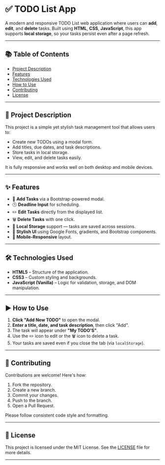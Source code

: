 # ✅ TODO List App

A modern and responsive TODO List web application where users can **add**, **edit**, and **delete** tasks. Built using **HTML**, **CSS**, **JavaScript**, this app supports **local storage**, so your tasks persist even after a page refresh.

---

## 📚 Table of Contents

* [Project Description](#project-description)
* [Features](#features)
* [Technologies Used](#technologies-used)
* [How to Use](#how-to-use)
* [Contributing](#contributing)
* [License](#license)
---

## 🧾 Project Description

This project is a simple yet stylish task management tool that allows users to:

* Create new TODOs using a modal form.
* Add titles, due dates, and task descriptions.
* Store tasks in local storage.
* View, edit, and delete tasks easily.

It is fully responsive and works well on both desktop and mobile devices.

---

## ✨ Features

* 📝 **Add Tasks** via a Bootstrap-powered modal.
* 🕓 **Deadline Input** for scheduling.
* ✏️ **Edit Tasks** directly from the displayed list.
* 🗑️ **Delete Tasks** with one click.
* 💾 **Local Storage** support — tasks are saved across sessions.
* 🎨 **Stylish UI** using Google Fonts, gradients, and Bootstrap components.
* 📱 **Mobile-Responsive** layout.

---

## 🛠️ Technologies Used

* **HTML5** – Structure of the application.
* **CSS3** – Custom styling and backgrounds.
* **JavaScript (Vanilla)** – Logic for validation, storage, and DOM manipulation.
---

## ▶️ How to Use

1. **Click "Add New TODO"** to open the modal.
2. **Enter a title, date, and task description**, then click "Add".
3. The task will appear under **"My TODO'S"**.
4. Use the ✏️ icon to edit or the 🗑️ icon to delete a task.
5. Your tasks are saved even if you close the tab (via `localStorage`).

---

## 🤝 Contributing

Contributions are welcome! Here's how:

1. Fork the repository.
2. Create a new branch.
3. Commit your changes.
4. Push to the branch.
5. Open a Pull Request.

Please follow consistent code style and formatting.

---

## 📄 License

This project is licensed under the MIT License. See the [LICENSE](LICENSE) file for more details.

---


